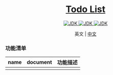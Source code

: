 <h1 align="center">
    <a href="https://github.com/chuxin-cs" target="_blank">Todo List</a>
</h1>

<p align="center">
    <a href="https://v2.cn.vuejs.org/">
        <img alt="JDK" src="https://img.shields.io/badge/Vue-2.7.0-orange.svg"/>
    </a>
    <a href="https://cn.vuejs.org/guide/introduction.html">
        <img alt="JDK" src="https://img.shields.io/badge/Vue-3.3.0-orange.svg"/>
    </a>
    <a href="https://cn.vitejs.dev/guide/">
        <img alt="JDK" src="https://img.shields.io/badge/Vite-4.0.0-orange.svg"/>
    </a>
</p>

<p align="center">
  <span>英文 | <a href="./README.zh-CN.md">中文</a></span>
</p>

### 功能清单
| name  |  document  | 功能描述 |
| -------- | --------- |--------- |
|   |     |  |

